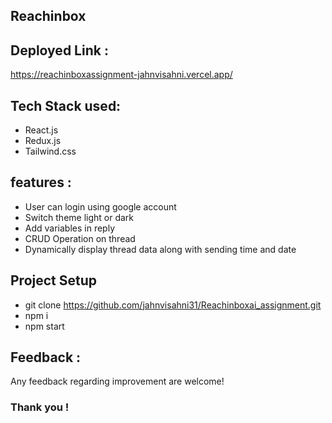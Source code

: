 ## Reachinbox

## Deployed Link :
https://reachinboxassignment-jahnvisahni.vercel.app/

## Tech Stack used:
* React.js
* Redux.js
* Tailwind.css

## features :
* User can login using google account
* Switch theme light or dark
* Add variables in reply
* CRUD Operation on thread
* Dynamically display thread data along with sending time and date


## Project Setup

* git clone https://github.com/jahnvisahni31/Reachinboxai_assignment.git
* npm i
* npm start

## Feedback :
Any feedback regarding improvement are welcome!

### Thank you !
